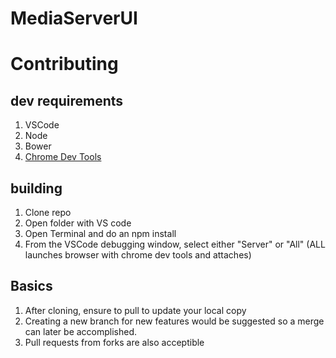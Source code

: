 # MediaServerUI


# Contributing

## dev requirements
1. VSCode
2. Node
3. Bower
4. [Chrome Dev Tools](https://marketplace.visualstudio.com/items?itemName=msjsdiag.debugger-for-chrome)

## building
1. Clone repo
2. Open folder with VS code
3. Open Terminal and do an npm install
4. From the VSCode debugging window, select either "Server" or "All" (ALL launches browser with chrome dev tools and attaches)

## Basics
1. After cloning, ensure to pull to update your local copy
2. Creating a new branch for new features would be suggested so a merge can later be accomplished. 
3. Pull requests from forks are also acceptible 
